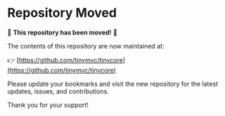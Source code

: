 # Repository Moved

🚨 **This repository has been moved!** 🚨

The contents of this repository are now maintained at:

👉 [https://github.com/tinymvc/tinycore](https://github.com/tinymvc/tinycore)

Please update your bookmarks and visit the new repository for the latest updates, issues, and contributions.

Thank you for your support!
